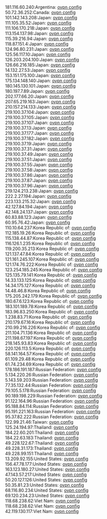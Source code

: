 181.116.60.240:Argentina: [ovpn config](vpn/181_116_60_240.ovpn)  
50.72.36.252:Canada: [ovpn config](vpn/50_72_36_252.ovpn)  
101.142.143.208:Japan: [ovpn config](vpn/101_142_143_208.ovpn)  
111.105.35.52:Japan: [ovpn config](vpn/111_105_35_52.ovpn)  
111.106.170.218:Japan: [ovpn config](vpn/111_106_170_218.ovpn)  
113.154.137.98:Japan: [ovpn config](vpn/113_154_137_98.ovpn)  
115.39.216.94:Japan: [ovpn config](vpn/115_39_216_94.ovpn)  
118.87.151.4:Japan: [ovpn config](vpn/118_87_151_4.ovpn)  
124.96.80.231:Japan: [ovpn config](vpn/124_96_80_231.ovpn)  
125.56.117.10:Japan: [ovpn config](vpn/125_56_117_10.ovpn)  
126.203.204.100:Japan: [ovpn config](vpn/126_203_204_100.ovpn)  
126.66.216.185:Japan: [ovpn config](vpn/126_66_216_185.ovpn)  
14.132.27.53:Japan: [ovpn config](vpn/14_132_27_53.ovpn)  
153.151.175.100:Japan: [ovpn config](vpn/153_151_175_100.ovpn)  
175.134.148.140:Japan: [ovpn config](vpn/175_134_148_140.ovpn)  
180.145.130.101:Japan: [ovpn config](vpn/180_145_130_101.ovpn)  
180.197.7.89:Japan: [ovpn config](vpn/180_197_7_89.ovpn)  
202.177.66.20:Japan: [ovpn config](vpn/202_177_66_20.ovpn)  
207.65.219.163:Japan: [ovpn config](vpn/207_65_219_163.ovpn)  
210.157.214.133:Japan: [ovpn config](vpn/210_157_214_133.ovpn)  
219.100.37.104:Japan: [ovpn config](vpn/219_100_37_104.ovpn)  
219.100.37.105:Japan: [ovpn config](vpn/219_100_37_105.ovpn)  
219.100.37.107:Japan: [ovpn config](vpn/219_100_37_107.ovpn)  
219.100.37.13:Japan: [ovpn config](vpn/219_100_37_13.ovpn)  
219.100.37.177:Japan: [ovpn config](vpn/219_100_37_177.ovpn)  
219.100.37.182:Japan: [ovpn config](vpn/219_100_37_182.ovpn)  
219.100.37.19:Japan: [ovpn config](vpn/219_100_37_19.ovpn)  
219.100.37.31:Japan: [ovpn config](vpn/219_100_37_31.ovpn)  
219.100.37.49:Japan: [ovpn config](vpn/219_100_37_49.ovpn)  
219.100.37.51:Japan: [ovpn config](vpn/219_100_37_51.ovpn)  
219.100.37.55:Japan: [ovpn config](vpn/219_100_37_55.ovpn)  
219.100.37.58:Japan: [ovpn config](vpn/219_100_37_58.ovpn)  
219.100.37.86:Japan: [ovpn config](vpn/219_100_37_86.ovpn)  
219.100.37.87:Japan: [ovpn config](vpn/219_100_37_87.ovpn)  
219.100.37.96:Japan: [ovpn config](vpn/219_100_37_96.ovpn)  
219.124.213.238:Japan: [ovpn config](vpn/219_124_213_238.ovpn)  
222.2.27.194:Japan: [ovpn config](vpn/222_2_27_194.ovpn)  
223.133.215.32:Japan: [ovpn config](vpn/223_133_215_32.ovpn)  
42.127.84.194:Japan: [ovpn config](vpn/42_127_84_194.ovpn)  
42.148.24.137:Japan: [ovpn config](vpn/42_148_24_137.ovpn)  
60.83.88.123:Japan: [ovpn config](vpn/60_83_88_123.ovpn)  
60.95.76.42:Japan: [ovpn config](vpn/60_95_76_42.ovpn)  
110.10.64.237:Korea Republic of: [ovpn config](vpn/110_10_64_237.ovpn)  
112.185.19.26:Korea Republic of: [ovpn config](vpn/112_185_19_26.ovpn)  
115.138.44.87:Korea Republic of: [ovpn config](vpn/115_138_44_87.ovpn)  
116.126.1.235:Korea Republic of: [ovpn config](vpn/116_126_1_235.ovpn)  
119.200.35.213:Korea Republic of: [ovpn config](vpn/119_200_35_213.ovpn)  
121.137.47.84:Korea Republic of: [ovpn config](vpn/121_137_47_84.ovpn)  
121.161.245.107:Korea Republic of: [ovpn config](vpn/121_161_245_107.ovpn)  
121.174.76.222:Korea Republic of: [ovpn config](vpn/121_174_76_222.ovpn)  
123.254.185.245:Korea Republic of: [ovpn config](vpn/123_254_185_245.ovpn)  
125.135.79.141:Korea Republic of: [ovpn config](vpn/125_135_79_141.ovpn)  
14.33.133.125:Korea Republic of: [ovpn config](vpn/14_33_133_125.ovpn)  
14.34.175.127:Korea Republic of: [ovpn config](vpn/14_34_175_127.ovpn)  
14.48.46.8:Korea Republic of: [ovpn config](vpn/14_48_46_8.ovpn)  
175.205.242.179:Korea Republic of: [ovpn config](vpn/175_205_242_179.ovpn)  
180.67.6.123:Korea Republic of: [ovpn config](vpn/180_67_6_123.ovpn)  
183.101.189.78:Korea Republic of: [ovpn config](vpn/183_101_189_78.ovpn)  
183.96.83.250:Korea Republic of: [ovpn config](vpn/183_96_83_250.ovpn)  
1.238.83.71:Korea Republic of: [ovpn config](vpn/1_238_83_71.ovpn)  
210.179.67.16:Korea Republic of: [ovpn config](vpn/210_179_67_16.ovpn)  
210.99.216.226:Korea Republic of: [ovpn config](vpn/210_99_216_226.ovpn)  
211.104.71.136:Korea Republic of: [ovpn config](vpn/211_104_71_136.ovpn)  
211.198.67.197:Korea Republic of: [ovpn config](vpn/211_198_67_197.ovpn)  
218.145.93.83:Korea Republic of: [ovpn config](vpn/218_145_93_83.ovpn)  
220.126.113.5:Korea Republic of: [ovpn config](vpn/220_126_113_5.ovpn)  
58.141.164.57:Korea Republic of: [ovpn config](vpn/58_141_164_57.ovpn)  
61.109.29.48:Korea Republic of: [ovpn config](vpn/61_109_29_48.ovpn)  
61.74.234.69:Korea Republic of: [ovpn config](vpn/61_74_234_69.ovpn)  
178.186.191.187:Russian Federation: [ovpn config](vpn/178_186_191_187.ovpn)  
5.134.220.26:Russian Federation: [ovpn config](vpn/5_134_220_26.ovpn)  
5.143.59.203:Russian Federation: [ovpn config](vpn/5_143_59_203.ovpn)  
77.35.132.44:Russian Federation: [ovpn config](vpn/77_35_132_44.ovpn)  
79.105.5.178:Russian Federation: [ovpn config](vpn/79_105_5_178.ovpn)  
90.189.198.229:Russian Federation: [ovpn config](vpn/90_189_198_229.ovpn)  
91.122.164.96:Russian Federation: [ovpn config](vpn/91_122_164_96.ovpn)  
95.188.84.114:Russian Federation: [ovpn config](vpn/95_188_84_114.ovpn)  
95.191.221.163:Russian Federation: [ovpn config](vpn/95_191_221_163.ovpn)  
95.37.82.222:Russian Federation: [ovpn config](vpn/95_37_82_222.ovpn)  
122.99.21.46:Taiwan: [ovpn config](vpn/122_99_21_46.ovpn)  
125.24.194.97:Thailand: [ovpn config](vpn/125_24_194_97.ovpn)  
184.22.60.201:Thailand: [ovpn config](vpn/184_22_60_201.ovpn)  
184.22.63.183:Thailand: [ovpn config](vpn/184_22_63_183.ovpn)  
49.228.122.67:Thailand: [ovpn config](vpn/49_228_122_67.ovpn)  
49.228.31.173:Thailand: [ovpn config](vpn/49_228_31_173.ovpn)  
49.228.99.151:Thailand: [ovpn config](vpn/49_228_99_151.ovpn)  
13.209.92.155:United States: [ovpn config](vpn/13_209_92_155.ovpn)  
156.47.78.177:United States: [ovpn config](vpn/156_47_78_177.ovpn)  
163.123.180.27:United States: [ovpn config](vpn/163_123_180_27.ovpn)  
47.143.57.217:United States: [ovpn config](vpn/47_143_57_217.ovpn)  
50.20.127.126:United States: [ovpn config](vpn/50_20_127_126.ovpn)  
50.35.81.23:United States: [ovpn config](vpn/50_35_81_23.ovpn)  
68.116.80.234:United States: [ovpn config](vpn/68_116_80_234.ovpn)  
69.120.234.23:United States: [ovpn config](vpn/69_120_234_23.ovpn)  
118.68.238.62:Viet Nam: [ovpn config](vpn/118_68_238_62.ovpn)  
118.68.238.62:Viet Nam: [ovpn config](vpn/118_68_238_62.ovpn)  
42.119.130.117:Viet Nam: [ovpn config](vpn/42_119_130_117.ovpn)  
